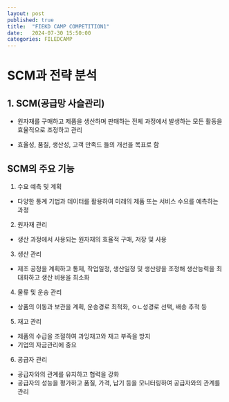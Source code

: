 ```yaml
---
layout: post
published: true
title:  "FIEKD CAMP COMPETITION1"
date:   2024-07-30 15:50:00
categories: FILEDCAMP
---
```


# SCM과 전략 분석

## 1. SCM(공급망 사슬관리)
- 원자재를 구매하고 제품을 생산하며 판매하는 전체 과정에서 발생하는 모든 활동을 효율적으로 조정하고 관리

- 효율성, 품질, 생산성, 고객 만족드 들의 개선을 목표로 함

## SCM의 주요 기능

1. 수요 예측 및 계획
- 다양한 통계 기법과 데이터를 활용하여 미래의 제품 또는 서비스 수요를 예측하는 과정

2. 원자재 관리
- 생산 과정에서 사용되는 원자재의 효율적 구매, 저장 및 사용

3. 생산 관리
- 제조 공정을 계획하고 통제, 작업일정, 생산일정 및 생산량을 조정해 생산능력을 최대화하고 생산 비용을 최소화

4. 물류 및 운송 관리
- 상품의 이동과 보관을 계획, 운송경로 최적화, ㅇㄴ성경로 선택, 배송 추적 등

5. 재고 관리
- 제품의 수급을 조절하여 과잉재고와 재고 부족을 방지
- 기업의 자금관리에 중요

6. 공급자 관리
- 공급자와의 관계를 유지하고 협력을 강화
- 공급자의 성능을 평가하고 품질, 가격, 납기 등을 모니터링하여 공급자와의 관계를 관리


